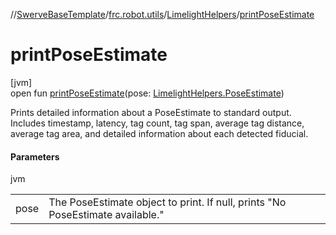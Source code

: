 //[SwerveBaseTemplate](../../../index.md)/[frc.robot.utils](../index.md)/[LimelightHelpers](index.md)/[printPoseEstimate](print-pose-estimate.md)

# printPoseEstimate

[jvm]\
open fun [printPoseEstimate](print-pose-estimate.md)(pose: [LimelightHelpers.PoseEstimate](-pose-estimate/index.md))

Prints detailed information about a PoseEstimate to standard output. Includes timestamp, latency, tag count, tag span, average tag distance, average tag area, and detailed information about each detected fiducial.

#### Parameters

jvm

| | |
|---|---|
| pose | The PoseEstimate object to print. If null, prints &quot;No PoseEstimate available.&quot; |
